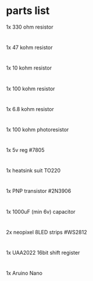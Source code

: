 # parts list
1x 330 ohm resistor
#
1x 47 kohm resistor
#
1x 10 kohm resistor
#
1x 100 kohm resistor
#
1x 6.8 kohm resistor
#
1x 100 kohm photoresistor
#
1x 5v reg #7805
#
1x heatsink suit TO220
#
1x PNP transistor #2N3906
#
1x 1000uF (min 6v) capacitor
#
2x neopixel 8LED strips #WS2812
#
1x UAA2022 16bit shift register
#
1x Aruino Nano
